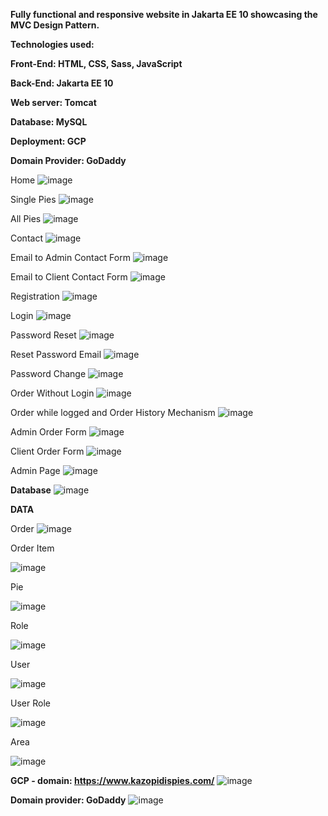 ****Fully functional and responsive website in Jakarta EE 10 showcasing the MVC Design Pattern.****

**Technologies used:**

**Front-End: HTML, CSS, Sass, JavaScript**

**Back-End: Jakarta EE 10**

**Web server: Tomcat**

**Database: MySQL**

**Deployment: GCP**

**Domain Provider: GoDaddy**

Home
![image](https://github.com/akazopidis/PiesShop/assets/70575515/6eb7a4a4-be20-4c6a-9e00-1817724b5bea)

Single Pies
![image](https://github.com/akazopidis/PiesShop/assets/70575515/74adccf0-3fdc-43b4-8fea-81eecb3ed441)

All Pies
![image](https://github.com/akazopidis/PiesShop/assets/70575515/fa30125f-d972-4aac-9cb2-d4c7d6d6ec73)

Contact
![image](https://github.com/akazopidis/PiesShop/assets/70575515/630620f1-dcc6-4042-8206-b93f31b365a0)

Email to Admin Contact Form
![image](https://github.com/akazopidis/PiesShop/assets/70575515/98f665b8-bfd8-49f7-a63a-12909e637056)

Email to Client Contact Form
![image](https://github.com/akazopidis/PiesShop/assets/70575515/668d1182-9b28-4e7b-b468-7de78a4b2f0e)

Registration
![image](https://github.com/akazopidis/PiesShop/assets/70575515/24ef3a70-5f16-450a-9c7d-f9e6a491fe6a)

Login
![image](https://github.com/akazopidis/PiesShop/assets/70575515/db07d0d3-8b47-46b6-8488-fa2129b9c03f)

Password Reset
![image](https://github.com/akazopidis/PiesShop/assets/70575515/a2180a53-c841-401d-b32a-a44bdf79b9cd)

Reset Password Email
![image](https://github.com/akazopidis/PiesShop/assets/70575515/1a7d0aa1-1d35-4ea5-83cb-99556096f42b)

Password Change
![image](https://github.com/akazopidis/PiesShop/assets/70575515/9fc46695-4285-4bc4-9cf2-36d3f1dabd71)

Order Without Login
![image](https://github.com/akazopidis/PiesShop/assets/70575515/31dd1b82-afa0-42f0-8280-25d46ada6f5c)

Order while logged and Order History Mechanism
![image](https://github.com/akazopidis/PiesShop/assets/70575515/2d20aa9a-03b2-4c96-9899-48f515f1097f)

Admin Order Form
![image](https://github.com/akazopidis/PiesShop/assets/70575515/19d68c1d-5209-45fd-9694-4ccc43d6e284)

Client Order Form
![image](https://github.com/akazopidis/PiesShop/assets/70575515/fe6fbba9-8aeb-48cf-aa79-867df265aa18)

Admin Page
![image](https://github.com/akazopidis/PiesShop/assets/70575515/7fd24792-7976-45d2-b95e-97e10dca2cf5)

**Database**
![image](https://github.com/akazopidis/PiesShop/assets/70575515/91939add-498c-4d25-85e0-1b6e7719f72e)

**DATA**

Order
![image](https://github.com/akazopidis/PiesShop/assets/70575515/2e5ee2e4-10b3-4c7d-97a2-a8f9d841d2f4)

Order Item

![image](https://github.com/akazopidis/PiesShop/assets/70575515/c063ebbb-c3d4-4cf2-9d92-f2cb2856e2bd)

Pie

![image](https://github.com/akazopidis/PiesShop/assets/70575515/ec6dc7f9-f038-4755-9cd6-862b5d99153b)

Role

![image](https://github.com/akazopidis/PiesShop/assets/70575515/be258d39-99ca-4403-b5f0-013732fed3ce)

User

![image](https://github.com/akazopidis/PiesShop/assets/70575515/b01b34c9-1b67-4c9d-bcdb-62f4eee688c9)

User Role

![image](https://github.com/akazopidis/PiesShop/assets/70575515/bfb3b81d-efe7-498f-ba35-547db0cdc044)

Area

![image](https://github.com/akazopidis/PiesShop/assets/70575515/d7739895-2423-46d7-8a8e-05f4afd8f4db)

**GCP - domain: https://www.kazopidispies.com/**
![image](https://github.com/akazopidis/PiesShop/assets/70575515/fe90f054-1c49-42d3-8633-3f15e28d5442)

**Domain provider: GoDaddy**
![image](https://github.com/akazopidis/PiesShop/assets/70575515/7ad2aecd-602b-47d8-a7fe-12e6a42ff2b3)
